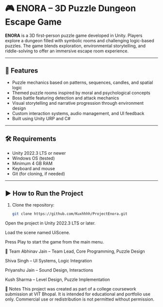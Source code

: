 # 🎮 ENORA – 3D Puzzle Dungeon Escape Game

**ENORA** is a 3D first-person puzzle game developed in Unity. Players explore a dungeon filled with symbolic rooms and challenging logic-based puzzles. The game blends exploration, environmental storytelling, and riddle-solving to offer an immersive escape room experience.

---

## 🔧 Features

- Puzzle mechanics based on patterns, sequences, candles, and spatial logic  
- Themed puzzle rooms inspired by moral and psychological concepts  
- Boss battle featuring detection and attack mechanics  
- Visual storytelling and narrative progression through environment design  
- Custom interaction systems, audio management, and UI feedback  
- Built using Unity URP and C#

---

## 🛠 Requirements

- Unity 2022.3 LTS or newer  
- Windows OS (tested)  
- Minimum 4 GB RAM  
- Keyboard and mouse  
- Git (for cloning, if needed)

---

## ▶️ How to Run the Project

1. Clone the repository:
   ```bash
   git clone https://github.com/Kuxhhhh/ProjectEnora.git
Open the project in Unity 2022.3 LTS or later.

Load the scene named UiScene.

Press Play to start the game from the main menu.

👥 Team
Abhinav Jain – Team Lead, Core Programming, Puzzle Design

Shiva Singh – UI Systems, Logic Integration

Priyanshu Jain – Sound Design, Interactions

Kush Sharma – Level Design, Puzzle Implementation

📌 Notes
This project was created as part of a college coursework submission at VIT Bhopal. It is intended for educational and portfolio use only. Commercial use or redistribution is not permitted without permission.
